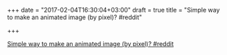 +++
date = "2017-02-04T16:30:04+03:00"
draft = true
title = "Simple way to make an animated image (by pixel)?  #reddit"

+++

<p><a href="https://t.co/RawfW3derV">Simple way to make an animated image (by pixel)?  #reddit</a></p>
